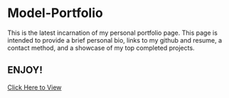 # Model-Portfolio

This is the latest incarnation of my personal portfolio page. This page is intended to provide a brief personal bio, links to my github and resume, a contact method, and a showcase of my top completed projects.

## ENJOY! 

<a href scr="https://michaelartes89.github.io/Model-Portfolio/" target="_blank"> Click Here to View </a>

